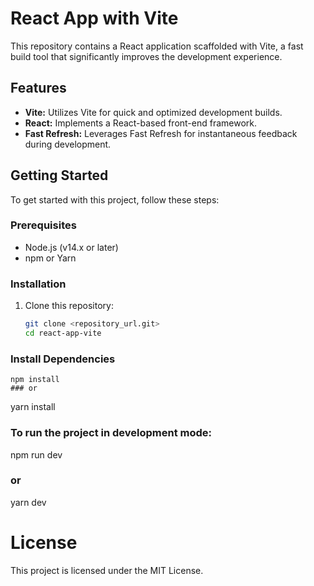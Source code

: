# React App with Vite

This repository contains a React application scaffolded with Vite, a fast build tool that significantly improves the development experience.

## Features

- **Vite:** Utilizes Vite for quick and optimized development builds.
- **React:** Implements a React-based front-end framework.
- **Fast Refresh:** Leverages Fast Refresh for instantaneous feedback during development.

## Getting Started

To get started with this project, follow these steps:

### Prerequisites

- Node.js (v14.x or later)
- npm or Yarn

### Installation

1. Clone this repository:

   ```bash
   git clone <repository_url.git>
   cd react-app-vite

### Install Dependencies
```
npm install
### or
```
yarn install

### To run the project in development mode:
npm run dev
### or
yarn dev

# License
This project is licensed under the MIT License.